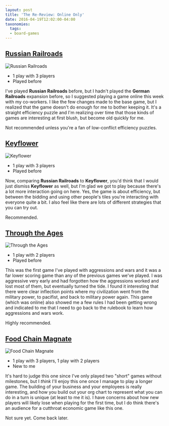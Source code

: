 ```yaml
---
layout: post
title: 'The Re-Review: Online Only'
date: 2016-04-19T12:02:00-04:00
taxonomies:
  tags:
  - board-games
---
```

## [Russian Railroads](https://boardgamegeek.com/boardgame/144733/russian-railroads)

![Russian Railroads](/covers/russian-railroads.jpg)

- 1 play with 3 players
- Played before

I've played **Russian Railroads** before, but I hadn't played the **German Railroads** expansion before, so I suggested playing a game online this week with my co-workers. I like the few changes made to the base game, but I realized that the game doesn't do enough for me to bother keeping it. It's a straight efficiency puzzle and I'm realizing over time that those kinds of games are interesting at first blush, but become old quickly for me.

Not recommended unless you're a fan of low-conflict efficiency puzzles.

## [Keyflower](https://boardgamegeek.com/boardgame/122515/keyflower)

![Keyflower](/covers/keyflower.jpg)

- 1 play with 3 players
- Played before

Now, comparing **Russian Railroads** to **Keyflower**, you'd think that I would just dismiss **Keyflower** as well, but I'm glad we got to play because there's a lot more interaction going on here. Yes, the game is about efficiency, but between the bidding and using other people's tiles you're interacting with everyone quite a bit. I also feel like there are lots of different strategies that you can try out.

Recommended.

## [Through the Ages](https://boardgamegeek.com/boardgame/182028/through-ages-new-story-civilization)

![Through the Ages](/covers/through-the-ages.jpg)

- 1 play with 2 players
- Played before

This was the first game I've played with aggressions and wars and it was a far lower scoring game than any of the previous games we've played. I was aggressive very early and had forgotten how the aggressions worked and lost most of them, but eventually turned the tide. I found it interesting that there were clear inflection points where my civilization went from the military power, to pacifist, and back to military power again. This game (which was online) also showed me a few rules I had been getting wrong and indicated to me that I need to go back to the rulebook to learn how aggressions and wars work.

Highly recommended.

## [Food Chain Magnate](https://boardgamegeek.com/boardgame/175914/food-chain-magnate)

![Food Chain Magnate](/covers/food-chain-magnate.jpg)

- 1 play with 3 players, 1 play with 2 players
- New to me

It's hard to judge this one since I've only played two "short" games without milestones, but I _think_ I'll enjoy this one once I manage to play a longer game. The building of your business and your employees is really interesting, and how you build out your org chart to represent what you can do in a turn is unique (at least to me it is). I have concerns about how new players will likely lose when playing for the first time, but I do think there's an audience for a cutthroat economic game like this one.

Not sure yet. Come back later.
